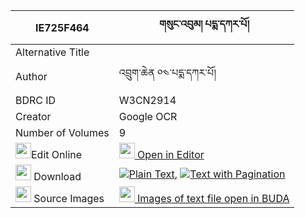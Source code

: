 |IE725F464|གསུང་འབུམ། པདྨ་དཀར་པོ། 
| --- | --- 
|Alternative Title |
|Author| འབྲུག་ཆེན ༠༤་པདྨ་དཀར་པོ།
|BDRC ID | W3CN2914
|Creator | Google OCR
|Number of Volumes| 9
|<img width="25" src="https://img.icons8.com/color/25/000000/edit-property.png">Edit Online| [<img width="25" src="https://avatars.githubusercontent.com/u/45091458?s=200&v=4"> Open in Editor](http://editor.openpecha.org/IE725F464)
|<img width="25" src="https://img.icons8.com/fluent/48/000000/download-2.png"/>  Download | [![](https://img.icons8.com/color/20/000000/txt.png)Plain Text](https://github.com/Openpecha/IE725F464/releases/download/v1/sungbum_pema_karpo_plain_IE725F464.zip), [![](https://img.icons8.com/color/20/000000/txt.png)Text with Pagination](https://github.com/Openpecha/IE725F464/releases/download/v1/sungbum_pema_karpo_pages_IE725F464.zip)
|<img width="25" src="https://img.icons8.com/plasticine/100/000000/pictures-folder.png"/>  Source Images | [<img width="25" src="https://library.bdrc.io/icons/BUDA-small.svg"> Images of text file open in BUDA](https://library.bdrc.io/show/bdr:W3CN2914)